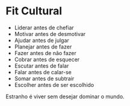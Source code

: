 # Fit Cultural

- Liderar antes de chefiar
- Motivar antes de desmotivar
- Ajudar antes de julgar
- Planejar antes de fazer
- Fazer antes de não fazer
- Cobrar antes de esquecer
- Escutar antes de falar
- Falar antes de calar-se
- Somar antes de subtrair
- Escolher antes de ser escolhido

Estranho é viver sem desejar dominar o mundo.
